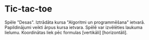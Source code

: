 # Tic-tac-toe
Spēle "Desas". Iztrādāta kursa "Algoritmi un programmēšana" ietvarā. Papildinājumi veikti ārpus kursa ietvara.
Spēlē var izvēlēties laukuma lielumu. Koordinātas liek pēc formulas [vertikāli] [horizontāli].
